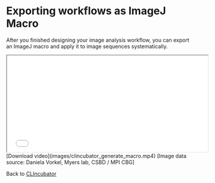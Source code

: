 # Exporting workflows as ImageJ Macro
After you finished designing your image analysis workflow, you can export an ImageJ macro and apply it to image sequences systematically.

<iframe src="images/clincubator_generate_macro.mp4" width="540" height="260"></iframe>
[Download video](images/clincubator_generate_macro.mp4) [Image data source: Daniela Vorkel, Myers lab, CSBD / MPI CBG]

Back to [CLIncubator](https://clij.github.io/clincubator)